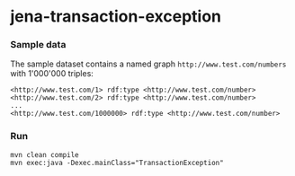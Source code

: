 # jena-transaction-exception

### Sample data

The sample dataset contains a named graph `http://www.test.com/numbers` with 1'000'000 triples:
```
<http://www.test.com/1> rdf:type <http://www.test.com/number>
<http://www.test.com/2> rdf:type <http://www.test.com/number>
...
<http://www.test.com/1000000> rdf:type <http://www.test.com/number>
```
### Run

```
mvn clean compile
mvn exec:java -Dexec.mainClass="TransactionException"
```
